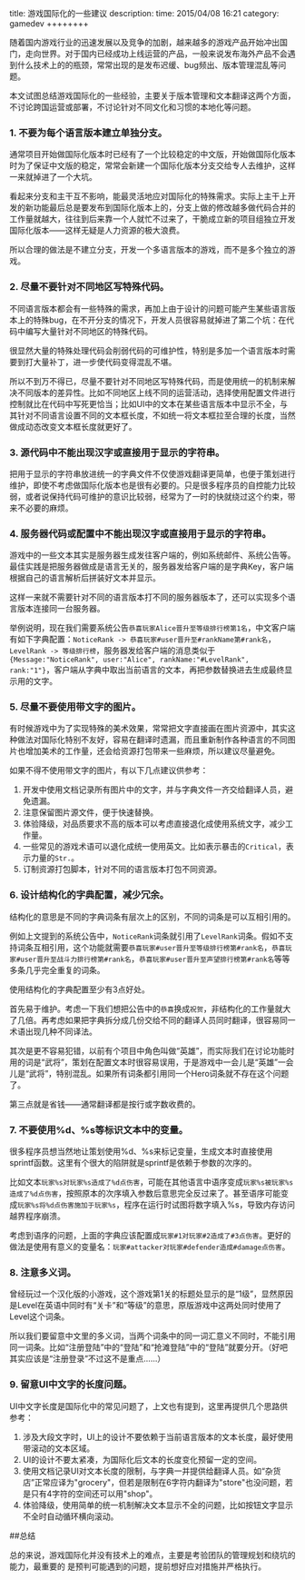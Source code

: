 title: 游戏国际化的一些建议
description: 
time: 2015/04/08 16:21
category: gamedev
++++++++

随着国内游戏行业的迅速发展以及竞争的加剧，越来越多的游戏产品开始冲出国门，走向世界。对于国内已经成功上线运营的产品，一般来说发布海外产品不会遇到什么技术上的的瓶颈，常常出现的是发布迟缓、bug频出、版本管理混乱等问题。

本文试图总结游戏国际化的一些经验，主要关于版本管理和文本翻译这两个方面，不讨论跨国运营或部署，不讨论针对不同文化和习惯的本地化等问题。

### 1. 不要为每个语言版本建立单独分支。

通常项目开始做国际化版本时已经有了一个比较稳定的中文版，开始做国际化版本时为了保证中文版的稳定，常常会新建一个国际化版本分支交给专人去维护，这样一来就掉进了一个大坑。

看起来分支和主干互不影响，能最灵活地应对国际化的特殊需求。实际上主干上开发的新功能最后总是要发布到国际化版本上的，分支上做的修改越多做代码合并的工作量就越大，往往到后来靠一个人就忙不过来了，干脆成立新的项目组独立开发国际化版本——这样无疑是人力资源的极大浪费。

所以合理的做法是不建立分支，开发一个多语言版本的游戏，而不是多个独立的游戏。

### 2. 尽量不要针对不同地区写特殊代码。

不同语言版本都会有一些特殊的需求，再加上由于设计的问题可能产生某些语言版本上的特殊bug，在不开分支的情况下，开发人员很容易就掉进了第二个坑：在代码中编写大量针对不同地区的特殊代码。

很显然大量的特殊处理代码会削弱代码的可维护性，特别是多加一个语言版本时需要到打大量补丁，进一步使代码变得混乱不堪。

所以不到万不得已，尽量不要针对不同地区写特殊代码，而是使用统一的机制来解决不同版本的差异性。比如不同地区上线不同的运营活动，选择使用配置文件进行控制就比在代码中写死更恰当；比如UI中的文本在某些语言版本中显示不全，与其针对不同语言设置不同的文本框长度，不如统一将文本框拉至合理的长度，当然做成动态改变文本框长度就更好了。

### 3. 源代码中不能出现汉字或直接用于显示的字符串。

把用于显示的字符串放进统一的字典文件不仅使游戏翻译更简单，也便于策划进行维护，即使不考虑做国际化版本也是很有必要的。只是很多程序员的自控能力比较弱，或者说保持代码可维护的意识比较弱，经常为了一时的快就绕过这个约束，带来不必要的麻烦。

### 4. 服务器代码或配置中不能出现汉字或直接用于显示的字符串。

游戏中的一些文本其实是服务器生成发往客户端的，例如系统邮件、系统公告等。最佳实践是把服务器做成是语言无关的，服务器发给客户端的是字典Key，客户端根据自己的语言解析后拼装好文本并显示。

这样一来就不需要针对不同的语言版本打不同的服务器版本了，还可以实现多个语言版本连接同一台服务器。

举例说明，现在我们需要系统公告`恭喜玩家Alice晋升至等级排行榜第1名`，中文客户端有如下字典配置：`NoticeRank -> 恭喜玩家#user晋升至#rankName第#rank名`，`LevelRank -> 等级排行榜`，服务器发给客户端的消息类似于`{Message:"NoticeRank", user:"Alice", rankName:"#LevelRank", rank:"1"}`，客户端从字典中取出当前语言的文本，再把参数替换进去生成最终显示用的文字。

### 5. 尽量不要使用带文字的图片。

有时候游戏中为了实现特殊的美术效果，常常把文字直接画在图片资源中，其实这种做法对国际化特别不友好，容易在翻译时遗漏，而且重新制作各种语言的不同图片也增加美术的工作量，还会给资源打包带来一些麻烦，所以建议尽量避免。

如果不得不使用带文字的图片，有以下几点建议供参考：

1. 开发中使用文档记录所有图片中的文字，并与字典文件一齐交给翻译人员，避免遗漏。
2. 注意保留图片源文件，便于快速替换。
3. 体验降级，对品质要求不高的版本可以考虑直接退化成使用系统文字，减少工作量。
4. 一些常见的游戏术语可以退化成统一使用英文。比如表示暴击的`Critical`，表示力量的`Str.`。
5. 订制资源打包脚本，针对不同的语言版本打包不同资源。

### 6. 设计结构化的字典配置，减少冗余。

结构化的意思是不同的字典词条有层次上的区别，不同的词条是可以互相引用的。

例如上文提到的系统公告中，`NoticeRank`词条就引用了`LevelRank`词条。假如不支持词条互相引用，这个功能就需要`恭喜玩家#user晋升至等级排行榜第#rank名`，`恭喜玩家#user晋升至战斗力排行榜第#rank名`，`恭喜玩家#user晋升至声望排行榜第#rank名`等等多条几乎完全重复的词条。

使用结构化的字典配置至少有3点好处。

首先易于维护。考虑一下我们想把公告中的`恭喜`换成`祝贺`，非结构化的工作量就大了几倍。再考虑如果把字典拆分成几份交给不同的翻译人员同时翻译，很容易同一术语出现几种不同译法。

其次是更不容易犯错，以前有个项目中角色叫做“英雄”，而实际我们在讨论功能时用的词是“武将”，策划在配置文本时很容易误用，于是游戏中一会儿是“英雄”一会儿是“武将”，特别混乱。如果所有词条都引用同一个Hero词条就不存在这个问题了。

第三点就是省钱——通常翻译都是按行或字数收费的。

### 7. 不要使用%d、%s等标识文本中的变量。

很多程序员想当然地让策划使用%d、%s来标记变量，生成文本时直接使用sprintf函数。这里有个很大的陷阱就是sprintf是依赖于参数的次序的。

比如文本`玩家%s对玩家%s造成了%d点伤害`，可能在其他语言中语序变成`玩家%s被玩家%s造成了%d点伤害`，按照原本的次序填入参数后意思完全反过来了。甚至语序可能变成`玩家%s将%d点伤害施加于玩家%s`，程序在运行时试图将数字填入%s，导致内存访问越界程序崩溃。

考虑到语序的问题，上面的字典应该配置成`玩家#1对玩家#2造成了#3点伤害`。更好的做法是使用有意义的变量名：`玩家#attacker对玩家#defender造成#damage点伤害`。

### 8. 注意多义词。

曾经玩过一个汉化版的小游戏，这个游戏第1关的标题处显示的是“1级”，显然原因是Level在英语中同时有“关卡”和“等级”的意思，原版游戏中这两处同时使用了Level这个词条。

所以我们要留意中文里的多义词，当两个词条中的同一词汇意义不同时，不能引用同一词条。比如“注册登陆”中的“登陆”和“抢滩登陆”中的“登陆”就要分开。（好吧其实应该是“注册登录”不过这不是重点……）

### 9. 留意UI中文字的长度问题。

UI中文字长度是国际化中的常见问题了，上文也有提到，这里再提供几个思路供参考：

1. 涉及大段文字时，UI上的设计不要依赖于当前语言版本的文本长度，最好使用带滚动的文本区域。
2. UI的设计不要太紧凑，为国际化后文本的长度变化预留一定的空间。
3. 使用文档记录UI对文本长度的限制，与字典一并提供给翻译人员。如“杂货店”正常应译为"grocery"，但若是限制在6字符内翻译为"store"也没问题，若是只有4字符的空间还可以用"shop"。
4. 体验降级，使用简单的统一机制解决文本显示不全的问题，比如按钮文字显示不全时自动循环横向滚动。

##总结

总的来说，游戏国际化并没有技术上的难点，主要是考验团队的管理规划和绕坑的能力，最重要的 是预判可能遇到的问题，提前想好应对措施并严格执行。